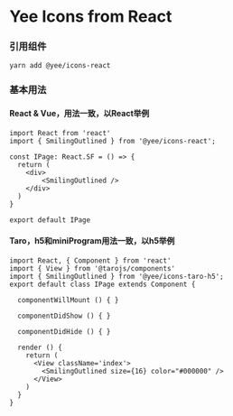 # Yee Icons from React

### 引用组件

```shell
yarn add @yee/icons-react
```

### 基本用法

#### React & Vue，用法一致，以React举例

```tsx
import React from 'react'
import { SmilingOutlined } from '@yee/icons-react';

const IPage: React.SF = () => {
  return (
  	<div>
    	<SmilingOutlined />
    </div>
  )
}

export default IPage
```

#### Taro，h5和miniProgram用法一致，以h5举例

```tsx
import React, { Component } from 'react'
import { View } from '@tarojs/components'
import { SmilingOutlined } from '@yee/icons-taro-h5'; 
export default class IPage extends Component {

  componentWillMount () { }

  componentDidShow () { }

  componentDidHide () { }

  render () {
    return (
      <View className='index'>
        <SmilingOutlined size={16} color="#000000" />
      </View>
    )
  }
}
```
